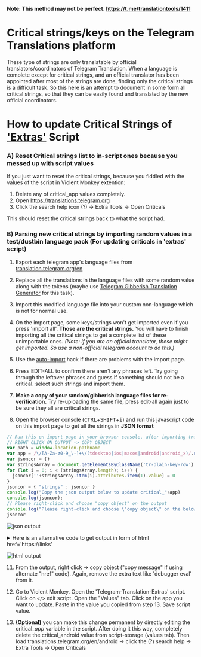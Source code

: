 **Note: This method may not be perfect. https://t.me/translationtools/1411**

# Critical strings/keys on the Telegram Translations platform
These type of strings are only translatable by official translators/coordinators of Telegram Translation.
When a language is complete except for critical strings, and an official translator has been appointed after most of the strings are done, finding only the critical strings is a difficult task. So this here is an attempt to document in some form all critical strings, so that they can be easily found and translated by the new official coordinators.

# How to update Critical Strings of ['Extras'](https://github.com/rondevous/telegram-translation-extras) Script

### A) Reset Critical strings list to in-script ones because you messed up with script values
If you just want to reset the critical strings, because you fiddled with the values of the script in Violent Monkey extention:
1. Delete any of critical_app values completely. 
2. Open https://translations.telegram.org
3. Click the search help icon (?) -> Extra Tools -> Open Criticals

This should reset the critical strings back to what the script had.

### B) Parsing new critical strings by importing random values in a test/dustbin language pack (For updating criticals in 'extras' script)

1. Export each telegram app's language files from [translation.telegram.org/en](translation.telegram.org/en)

2. Replace all the translations in the language files with some random value along with the tokens (maybe use [Telegram Gibberish Translation Generator](https://github.com/rondevous/Telegram-Translation-QuickHacks/blob/main/tg-gibberish-translation-generator.md]) for this task).

3. Import this modified language file into your custom non-language which is not for normal use.

4. On the import page, some keys/strings won't get imported even if you press 'import all'. **Those are the critical strings.** You will have to finish importing all the critical strings to get a complete list of these unimportable ones. _(Note: If you are an official translator, these might get imported. So use a non-official telegram account to do this.)_

5. Use the [auto-import](https://github.com/rondevous/Telegram-Translation-QuickHacks/blob/main/auto-import-hack.md) hack if there are problems with the import page.

6. Press EDIT-ALL to confirm there aren't any phrases left. Try going through the leftover phrases and guess if something should not be a critical. select such strings and import them. 

9. **Make a copy of your random/gibberish language files for re-verification.** Try re-uploading the same file, press edit-all again just to be sure they all are critical strings.

10. Open the browser console (<kbd>CTRL</kbd>+<kbd>SHIFT</kbd>+<kbd>i</kbd>) and run this javascript code on this import page to get all the strings in **JSON format**
```javascript
// Run this on import page in your browser console, after importing translations of all strings
// RIGHT CLICK ON OUTPUT -> COPY OBJECT
var path = window.location.pathname
var app = /\/[A-Za-z0-9_\-]+\/(tdesktop|ios|macos|android|android_x)/.exec(path)[1]
var jsoncor = {}
var stringsArray = document.getElementsByClassName('tr-plain-key-row')
for (let i = 0; i < (stringsArray.length); i++) {
  jsoncor[''+stringsArray.item(i).attributes.item(1).value] = 0
}
jsoncor = { "strings" : jsoncor }
console.log("Copy the json output below to update critical_"+app)
console.log(jsoncor);
// Please right-click and choose "copy object" on the output
console.log("Please right-click and choose \"copy object\" on the below output")
jsoncor
```
![json output](https://user-images.githubusercontent.com/67483423/177001187-3b969465-976e-4138-a1da-b872c5ee1be1.jpg)

<details>
<summary>Here is an alternative code to get output in form of html href='https://links' </summary>
<pre>
<code>
// Run this to get output in the form of href=https://links
// RIGHT CLICK ON OUTPUT -> COPY MESSAGE
var path = window.location.pathname
var device = /\/[A-Za-z0-9_\-]+\/(tdesktop|ios|macos|android|android_x)/.exec(path)[1]
var textcor = ''
var stringsArray = document.getElementsByClassName('tr-plain-key-row')
for (let i = 0; i &lt; (stringsArray.length); i++) {
  let stringname = stringsArray.item(i).attributes.item(1).value
  textcor = textcor+ "&lt;a href='"+(window.location.protocol + '//' + window.location.host + '/en/'+device+'/untranslated/' + stringname) +"\'&gt;"+stringname+"&lt;/a&gt;" + "&lt;br&gt;\n\n"
}
console.log("Copy below message and paste it in html file.")
console.log(textcor)
textcor
</code>
</pre>
</details>

![html output](https://user-images.githubusercontent.com/67483423/177001223-01a6b93a-6e99-43aa-b8e3-a05888be250b.jpg)

11. From the output, right click -> copy object ("copy message" if using alternate "href" code). Again, remove the extra text like 'debugger eval' from it.

12. Go to Violent Monkey. Open the 'Telegram-Translation-Extras' script. Click on `</>` edit script. Open the "Values" tab. Click on the app you want to update. Paste in the value you copied from step 13. Save script value.

13. **(Optional)** you can make this change permanent by directly editing the critical_<i>app</i> variable in the script. After doing it this way, completely delete the critical_android value from script-storage (values tab). Then load translations.telegram.org/en/android -> click the (?) search help -> Extra Tools -> Open Criticals

